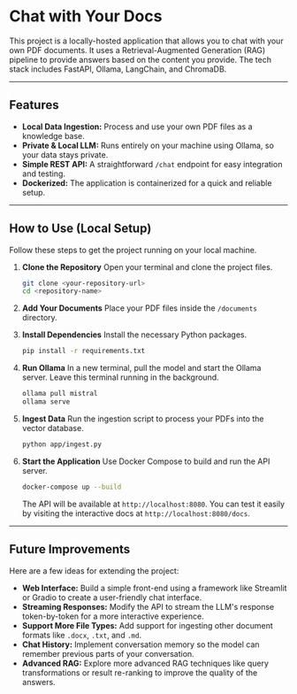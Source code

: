# Chat with Your Docs

This project is a locally-hosted application that allows you to chat with your own PDF documents. It uses a Retrieval-Augmented Generation (RAG) pipeline to provide answers based on the content you provide. The tech stack includes FastAPI, Ollama, LangChain, and ChromaDB.

---

## Features

* **Local Data Ingestion:** Process and use your own PDF files as a knowledge base.
* **Private & Local LLM:** Runs entirely on your machine using Ollama, so your data stays private.
* **Simple REST API:** A straightforward `/chat` endpoint for easy integration and testing.
* **Dockerized:** The application is containerized for a quick and reliable setup.

---

## How to Use (Local Setup)

Follow these steps to get the project running on your local machine.

1.  **Clone the Repository**
    Open your terminal and clone the project files.
    ```bash
    git clone <your-repository-url>
    cd <repository-name>
    ```

2.  **Add Your Documents**
    Place your PDF files inside the `/documents` directory.

3.  **Install Dependencies**
    Install the necessary Python packages.
    ```bash
    pip install -r requirements.txt
    ```

4.  **Run Ollama**
    In a new terminal, pull the model and start the Ollama server. Leave this terminal running in the background.
    ```bash
    ollama pull mistral
    ollama serve
    ```

5.  **Ingest Data**
    Run the ingestion script to process your PDFs into the vector database.
    ```bash
    python app/ingest.py
    ```

6.  **Start the Application**
    Use Docker Compose to build and run the API server.
    ```bash
    docker-compose up --build
    ```
    The API will be available at `http://localhost:8080`. You can test it easily by visiting the interactive docs at `http://localhost:8080/docs`.

---

## Future Improvements

Here are a few ideas for extending the project:

* **Web Interface:** Build a simple front-end using a framework like Streamlit or Gradio to create a user-friendly chat interface.
* **Streaming Responses:** Modify the API to stream the LLM's response token-by-token for a more interactive experience.
* **Support More File Types:** Add support for ingesting other document formats like `.docx`, `.txt`, and `.md`.
* **Chat History:** Implement conversation memory so the model can remember previous parts of your conversation.
* **Advanced RAG:** Explore more advanced RAG techniques like query transformations or result re-ranking to improve the quality of the answers.